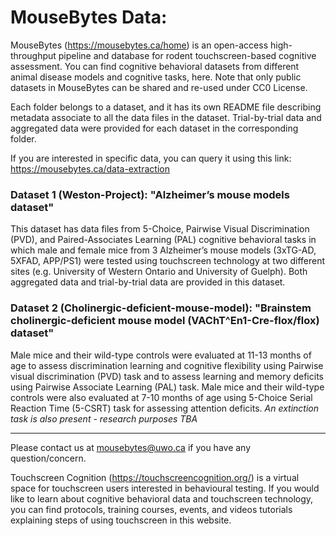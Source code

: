# MouseBytes Data:

MouseBytes (https://mousebytes.ca/home) is an open-access high-throughput pipeline and database for rodent touchscreen-based cognitive assessment. You can find cognitive behavioral datasets from different animal disease models and cognitive tasks, here. Note that only public datasets in MouseBytes can be shared and re-used under CC0 License. 

Each folder belongs to a dataset, and it has its own README file describing metadata associate to all the data files in the dataset. Trial-by-trial data and aggregated data were provided for each dataset in the corresponding folder.

If you are interested in specific data, you can query it using this link: https://mousebytes.ca/data-extraction

### Dataset 1 (Weston-Project): "Alzheimer’s mouse models dataset"

This dataset has data files from 5-Choice, Pairwise Visual Discrimination (PVD), and Paired-Associates Learning (PAL) cognitive behavioral tasks in which male and female mice from 3 Alzheimer’s mouse models (3xTG-AD, 5XFAD, APP/PS1) were tested using touchscreen technology at two different sites (e.g. University of Western Ontario and University of Guelph). Both aggregated data and trial-by-trial data are provided in this dataset.

### Dataset 2 (Cholinergic-deficient-mouse-model): "Brainstem cholinergic-deficient mouse model (VAChT^En1-Cre-flox/flox) dataset"

Male mice and their wild-type controls were evaluated at 11-13 months of age to assess discrimination learning and cognitive flexibility using Pairwise visual discrimination (PVD) task and to assess learning and memory deficits using Pairwise Associate Learning (PAL) task. Male mice and their wild-type controls were also evaluated at 7-10 months of age using 5-Choice Serial Reaction Time (5-CSRT) task for assessing attention deficits.
*An extinction task is also present - research purposes TBA*

-------------------------------------------------------------------------------------------------------------
Please contact us at mousebytes@uwo.ca if you have any question/concern.

Touchscreen Cognition (https://touchscreencognition.org/) is a virtual space for touchscreen users interested in behavioural testing. If you would like to learn about cognitive behavioral data and touchscreen technology, you can find protocols, training courses, events, and videos tutorials explaining steps of using touchscreen in this website. 

